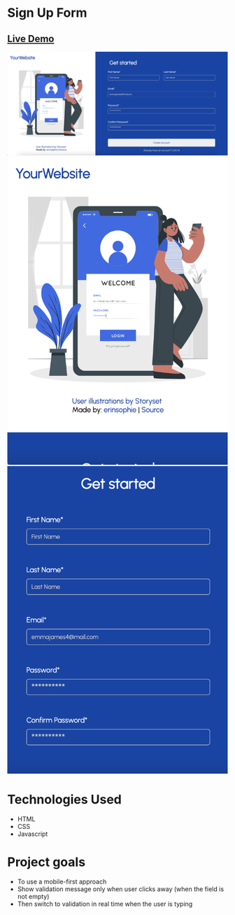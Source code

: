 # Sign Up Form 

## [Live Demo](https://erinsophie.github.io/sign-up-form/)

![Sign Up Form](images/signup.png)
![Sign Up Form](images/phone1.png)
![Sign Up Form](images/phone2.png)

# Technologies Used 

- HTML
- CSS
- Javascript

# Project goals

- To use a mobile-first approach
- Show validation message only when user clicks away (when the field is not empty)
- Then switch to validation in real time when the user is typing


